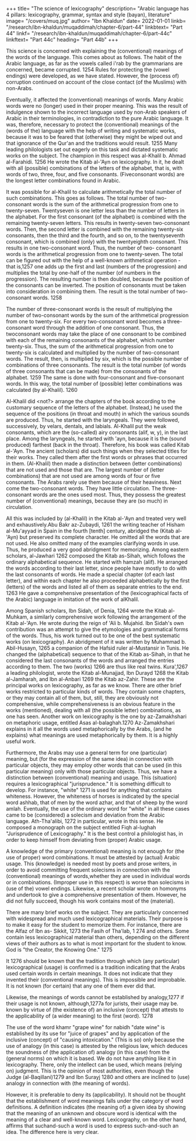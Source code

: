 +++
title= "The science of lexicography"
description= "Arabic language has 4 pillars: lexicography, grammar, syntax and style (bayan), literature"
image= "/covers/muq.jpg"
author= "Ibn Khaldun"
date= 2022-01-01
linkb= "/research/ibn-khaldun/muqaddimah/chapter-6/part-44"
linkbtext= "Part 44"
linkf= "/research/ibn-khaldun/muqaddimah/chapter-6/part-44c"
linkftext= "Part 44c"
heading= "Part 44b"
+++


This science is concerned with explaining the (conventional) meanings of the words of the language. This comes about as follows. The habit of the Arabic language, as far as the vowels called i'rab by the grammarians are concerned,
became corrupted. 1254 Rules for protecting the (vowel endings) were developed, as
we have stated. However, the (process of) corruption continued on account of the
close contact (of the Muslims) with non-Arabs. 

Eventually, it affected the (conventional) meanings of words. Many Arabic words were no (longer) used in
their proper meaning. This was the result of indulgence shown to the incorrect
language used by non-Arab speakers of Arabic in their terminologies, in
contradiction to the pure Arabic language. It was, therefore, necessary to protect the
(conventional) meanings of the (words of the) language with the help of writing and
systematic works, because it was to be feared that (otherwise) they might be wiped
out and that ignorance of the Qur'an and the traditions would result. 1255
Many leading philologists set out eagerly on this task and dictated systematic
works on the subject. The champion in this respect was al-Khalil b. Ahmad al-Farahidi. 1256 He wrote the Kitab al-'Ayn on lexicography. In it, he dealt with all (possible) combinations of the letters of the alphabet, that is, with words of two,
three, four, and five consonants. (Fiveconsonant words) are the longest letter
combinations found in Arabic.

It was possible for al-Khalil to calculate arithmetically the total number of
such combinations. This goes as follows. The total number of two-consonant words
is the sum of the arithmetical progression from one to twenty-seven. Twentyseven is
one letter less than the number of letters in the alphabet. For the first consonant (of
the alphabet) is combined with the remaining twenty-seven letters. This results in
twenty-seven two-consonant words. Then, the second letter is combined with the
remaining twenty-six consonants, then the third and the fourth, and so on, to the
twentyseventh consonant, which is combined (only) with the twentyeighth
consonant. This results in one two-consonant word. Thus, the number of two-
consonant words is the arithmetical progression from one to twenty-seven. The total
can be figured out with the help of a well-known arithmetical operation - that
is,1257 one adds up the first and last (numbers of the progression) and multiplies the
total by one-half of the number (of numbers in the progression). The resulting
number is then doubled, because the position of the consonants can be inverted. The
position of consonants must be taken into consideration in combining them. The
result is the total number of two-consonant words. 1258

The number of three-consonant words is the result of multiplying the number
of two-consonant words by the sum of the arithmetical progression from one to
twenty-six. For every two-consonant word becomes a three-consonant word through
the addition of one consonant. Thus, the twoconsonant words may take the place of
one consonant to be combined with each of the remaining consonants of the
alphabet, which number twenty-six. Thus, the sum of the arithmetical progression
from one to twenty-six is calculated and multiplied by the number of two-consonant
words. The result, then, is multiplied by six, which is the possible number of
combinations of three consonants. The result is the total number (of words of three
consonants that can be made) from the consonants of the alphabet. 1259 The same is
done with four-consonant and five-consonant words. In this way, the total number
of (possible) letter combinations was calculated (by al-Khalil). 1260

Al-Khalil did <not?> arrange the chapters of the book according to the
customary sequence of the letters of the alphabet. (Instead,) he used the sequence of
the positions (in throat and mouth) in which the various sounds are produced. Thus,
he started with the laryngeals. They were followed, successively, by velars, dentals,
and labials. Al-Khalil put the weak consonants, which are the (so-called) airy
consonants (alif, w, y), in the last place. Among the laryngeals, he started with 'ayn,
because it is the (sound produced) farthest (back in the throat). Therefore, his book
was called Kitab al-'Ayn. The ancient (scholars) did such things when they selected
titles for their works. They called them after the first words or phrases that occurred
in them.
(Al-Khalil) then made a distinction between (letter combinations) that are
not used and those that are. The largest number of (letter combinations) that are not
used are among words of four or five consonants. The Arabs rarely use them
because of their heaviness. Next come the two-consonant words. They have little
circulation. The three-consonant words are the ones used most. Thus, they possess
the greatest number of (conventional) meanings, because they are (so much) in
circulation.

All this was included by (al-Khalil) in the Kitab al-'Ayn and treated very
well and exhaustively.Abu Bakr az-Zubaydi, 1261 the writing teacher of Hisham al-Mu'ayyad in
Spain in the fourth [tenth] century, abridged the (Kitab al-'Ayn) but preserved its
complete character. He omitted all the words that are not used. He also omitted
many of the examples clarifying words in use. Thus, he produced a very good
abridgment for memorizing.
Among eastern scholars, al-Jawhari 1262 composed the Kitab as-Sihah,
which follows the ordinary alphabetical sequence. He started with hamzah (alif). He
arranged the words according to their last letter, since people have mostly to do with
the last consonants of words. He made a special chapter (of each last letter), and
within each chapter he also proceeded alphabetically by the first (letters) of the
words and listed all of them as separate entries to the end. 1263 He gave a
comprehensive presentation of the (lexicographical facts of the Arabic) language in
imitation of the work of alKhalil.

Among Spanish scholars, Ibn Sidah, of Denia, 1264 wrote the Kitab al-
Muhkam, a similarly comprehensive work following the arrangement of the Kitab
al-'Ayn. He wrote during the reign of 'Ali b. Mujahid. Ibn Sidah's own contribution
was an attempt to give the etymologies and grammatical forms of the words. Thus,
his work turned out to be one of the best systematic works (on lexicography). An
abridgment of it was written by Muhammad b. Abil-Husayn, 1265 a companion of
the Hafsid ruler al-Mustansir in Tunis. He changed the (alphabetical) sequence to
that of the Kitab as-Sihah, in that he considered the last consonants of the words
and arranged the entries according to them. The two (works) 1266 are thus like real
twins. Kura',1267 a leading philologist, wrote the Kitab al-Munajjad, Ibn Durayd
1268 the Kitab al-Jamharah, and Ibn al-Anbari 1269 the Kitab az-Zahir.
These are the principal works on lexicography, as far as we know. There are
other brief works restricted to particular kinds of words. They contain some
chapters, or they may contain all of them, but, still, they are obviously not
comprehensive, while comprehensiveness is an obvious feature in the works
(mentioned), dealing with all (the possible letter) combinations, as one has seen.
Another work on lexicography is the one by az-Zamakhshari on metaphoric usage,
entitled Asas al-balaghah.1270 Az-Zamakhshari explains in it all the words used
metaphorically by the Arabs, (and he explains) what meanings are used
metaphorically by them. It is a highly useful work.

Furthermore, the Arabs may use a general term for one (particular) meaning,
but (for the expression of the same idea) in connection with particular objects, they
may employ other words that can be used (in this particular meaning) only with
those particular objects. Thus, we have a distinction between (conventional)
meaning and usage. This (situation) requires a lexicographical "jurisprudence." It is
something difficult to develop. For instance, "white" 1271 is used for anything that
contains whiteness. However, the whiteness of horses is indicated by the special
word ashhab, that of men by the word azhar, and that of sheep by the word amlah.
Eventually, the use of the ordinary word for "white" in all these cases came to be
(considered) a solecism and deviation from the Arabic language. Ath-Tha'alibi, 1272
in particular, wrote in this sense. He composed a monograph on the subject entitled
Fiqh al-lughah "Jurisprudence of Lexicography." It is the best control a philologist
has, in order to keep himself from deviating from (proper) Arabic usage. 

A
knowledge of the primary (conventional) meaning is not enough for (the use of
proper) word combinations. It must be attested by (actual) Arabic usage. This
(knowledge) is needed most by poets and prose writers, in order to avoid committing
frequent solecisms in connection with the (conventional) meanings of words,whether they are used in individual words or in combinations. (Improper use in this respect) is worse than solecisms in (use of the) vowel endings. Likewise, a recent
scholar wrote on homonyms and undertook to give a comprehensive presentation of
them. However, he did not fully succeed, though his work contains most of the
(material).

There are many brief works on the subject. They are particularly concerned
with widespread and much used lexicographical materials. Their purpose is to make
it easy for the student to memorize them. For instance, there are the Alfaz of Ibn as-
Sikkit, 1273 the Fasih of Tha'lab, 1 274 and others. Some contain less
lexicographical material than others, depending on the different views of their
authors as to what is most important for the student to know.
God is "the Creator, the Knowing One." 1275

It 1276 should be known that the tradition through which (any particular)
lexicographical (usage) is confirmed is a tradition indicating that the Arabs used
certain words in certain meanings. It does not indicate that they invented their
(conventional meanings). This is impossible and improbable. It is not known (for
certain) that any one of them ever did that.

Likewise, the meanings of words cannot be established by analogy,1277 if
their usage is not known, although,1277a for jurists, their usage may be. known by
virtue of (the existence of) an inclusive (concept) that attests to the applicability of
(a wider meaning) to the first (word). 1278 

The use of the word khamr "grape wine" for nabidh "date wine" is established by its use for "juice of grapes" and by
application of the inclusive (concept) of "causing intoxication." (This is so) only
because the use of analogy (in this case) is attested by the religious law, which
deduces the soundness of (the application of) analogy (in this case) from the
(general norms) on which it is based. We do not have anything like it in
lexicography. There, only the intellect can be used, which means (relying on)
judgment. This is the opinion of most authorities, even though the Judge (al-Baqillani)1279 and Ibn Surayj 1280 and others are inclined to (use) analogy in connection with (the meaning of words). 

However, it is preferable to deny its (applicability). It should not be thought that the establishment of word meanings
falls under the category of word definitions. A definition indicates (the meaning of)
a given idea by showing that the meaning of an unknown and obscure word is
identical with the meaning of a clear and well-known word. Lexicography, on the
other hand, affirms that suchand-such a word is used to express such-and-such an
idea. The difference here is very clear.

